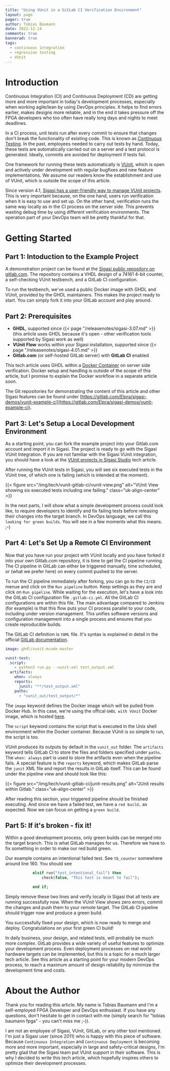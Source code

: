 ```yaml
---
title: "Using VUnit in a GitLab CI Verification Environment"
layout: page
pager: true
author: Tobias Baumann
date: 2022-12-14
comments: true
bannerad: true
tags:
  - continuous integration
  - regression testing
  - VUnit
---
```


# Introduction

Continuous Integration (CI) and Continuous Deployment (CD) are getting more and more important in today's development processes, especially when working agile/lean by using DevOps principles. It helps to find errors earlier, makes designs more reliable, and in the end it takes pressure off the FPGA developers who too often have really long days and nights to meet deadlines.

In a CI process, unit tests run after every commit to ensure that changes don't break the functionality of existing code. This is known as [Continuous Testing](https://en.wikipedia.org/wiki/Continuous_testing). In the past, employees needed to carry out tests by hand. Today, these tests are automatically carried out on a server and a test protocol is generated. Ideally, commits are avoided for deployment if tests fail.

One framework for running these tests automatically is [VUnit](https://vunit.github.io/), which is open and actively under development with regular bugfixes and new feature implementations. We assume our readers know the establishment and use of VUnit, which is outside the scope of this article.

Since version 4.1, [Sigasi has a user-friendly way to manage VUnit projects](/tech/vunit-integration/). This is very important because, on the one hand, users run verification when it is easy to use and set up. On the other hand, verification runs the same way locally as in the CI process on the server side. This prevents wasting debug time by using different verification environments. The operation part of your DevOps team will be pretty thankful for that.

# Getting Started

## Part 1: Intoduction to the Example Project

A demonstration project can be found at the [Sigasi public repository on gitlab.com](https://gitlab.com/sigasi/public/vunit-ci). The repository contains a VHDL design of a 74161 4-bit counter, a self-checking VUnit testbench, and a GitLab CI configuration.

To run the testbench, we've used a public Docker image with GHDL and VUnit, provided by the GHDL maintainers. This makes the project ready to start. You can simply fork it into your GitLab account and play around.

## Part 2: Prerequisites

- **GHDL**, supported since {{< page "/releasenotes/sigasi-3.07.md" >}} (this article uses GHDL because it's open - other verification tools supported by Sigasi work as well)
- **VUnit Flow** works within your Sigasi installation, supported since {{< page "/releasenotes/sigasi-4.01.md" >}}
- **Gitlab.com** (or self-hosted GitLab server) with **GitLab CI** enabled

This tech article uses GHDL within a [Docker Container](https://www.docker.com/) on server side verification. Docker setup and handling is outside of the scope of this article, but I promise to explain the Docker workflow in a separate article soon.

The Git repositories for demonstrating the content of this article and other Sigasi features can be found under [https://gitlab.com/Elpra/sigasi-demos/vunit-example-ci](https://gitlab.com/Elpra/sigasi-demos/vunit-example-ci).

## Part 3: Let's Setup a Local Development Environment

As a starting point, you can fork the example project into your Gitlab.com account and import it in Sigasi. The project is ready to go with the Sigasi VUnit Integration. If you are not familiar with the Sigasi VUnit integration, you should have a look at the [
VUnit projects in Sigasi Studio](https://insights.sigasi.com/tech/vunit-integration) tech article.

After running the VUnit tests in Sigasi, you will see six executed tests in the VUnit tree, of which one is failing (which is intended at the moment).

{{< figure src="/img/tech/vunit-gitlab-ci/vunit-view.png" alt="VUnit View showing six executed tests including one failing." class="uk-align-center" >}}

In the next parts, I will show what a simple development process could look like, to require developers to identify and fix failing tests before releasing their changes into the target branch. In DevOps language, we call this `looking for green builds`. You will see in a few moments what this means. ;-)

## Part 4: Let's Set Up a Remote CI Environment

Now that you have run your project with VUnit locally and you have forked it into your own Gitlab.com repository, it is time to get the CI pipeline running. The CI pipeline in GitLab can either be triggered manually, time scheduled, or (what we prefer here) on every commit pushed to the server.

To run the CI pipeline immediately after forking, you can go to the `CI/CD` menue and click on the `Run pipeline` button. Keep settings as they are and click on `Run pipeline`. While waiting for the execution, let's have a look into the GitLab CI configuration file `.gitlab-ci.yml`. All the GitLab CI configurations are within this file. The main advantage compared to Jenkins (for example) is that this flow puts your CI process parallel to your code, including under version management. This unifies software versions and configuration management into a single process and ensures that you create reproducible builds.

The GitLab CI definition is `YAML` file. It's syntax is explained in detail in the official [GitLab documentation](https://docs.gitlab.com/ee/ci/yaml/).

```yaml
image: ghdl/vunit:mcode-master

vunit-test:
  script:
    - python3 run.py --xunit-xml test_output.xml
  artifacts:
    when: always
    reports:
      junit: "**/test_output.xml"
    paths:
      - "vunit_out/test_output/*"
```

The `image` keyword defines the Docker image which will be pulled from Docker Hub. In this case, we're using the offical `GHDL with VUnit` Docker image, which is hosted [here](https://hub.docker.com/r/ghdl/vunit).

The `script` keyword contains the script that is executed in the Unix shell environment within the Docker container. Because VUnit is so simple to run, the script is too.

VUnit produces its outputs by default in the `vunit_out` folder. The `artifacts` keyword tells GitLab CI to store the files and folders specified under `paths`. The `when: always` part is used to store the artifacts even when the pipeline fails. A special feature is the `reports` keyword, which makes GitLab parse the `junit` XML file and report the results in GitLab itself. This can be found under the pipeline view and should look like this:

{{< figure src="/img/tech/vunit-gitlab-ci/junit-results.png" alt="JUnit results within Gitlab." class="uk-align-center" >}}

After reading this section, your triggered pipeline should be finished executing. And since we have a failed test, we have a `red build,` as expected. Now we can focus on getting a `green build`.

## Part 5: If it's broken - fix it!

Within a good development process, only green builds can be merged into the target branch. This is what GitLab manages for us. Therefore we have to fix something in order to make our red build green.

Our example contains an intentional failed test. See `tb_counter` somewhere around line 160. You should see

```vhdl
            elsif run("test_intentional_fail") then
                check(false, "This test is meant to fail");

            end if;
```

Simply remove these two lines and verify locally in Sigasi that all tests are running successfully now. When the VUnit View shows zero errors, commit the changes and push them to your remote target. The GitLab CI pipeline should trigger now and produce a green build.

You successfully fixed your design, which is now ready to merge and deploy. Congratulations on your first green CI build!

In daily business, your design, and related tests, will probably be much more complex. GitLab provides a wide variety of useful features to optimize your development process. Even deployment processes on real world hardware targets can be implemented, but this is a topic for a much larger tech article. See this article as a starting point for your modern DevOps process, to reach a maximum amount of design reliability by minimize the development time and costs.

# About the Author

Thank you for reading this article. My name is Tobias Baumann and I'm a self-employed FPGA Developer and DevOps enthusiast. If you have any questions, don't hesitate to get in contact with me (simply search for "tobias baumann fpga" - you can't miss me ;-)).

I am not an employee of Sigasi, VUnit, GitLab, or any other tool mentioned. I'm just a Sigasi user (since 2011) who is happy with this piece of software. Because `Continuous Integration` and `Continuous Deployment` is becoming more and more important, especially in large and safety-critical designs, I'm pretty glad that the Sigasi team put VUnit support in their software. This is why I decided to write this tech article, which hopefully inspires others to optimize their development processes.
